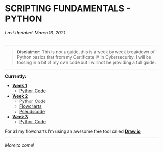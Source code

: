 # SCRIPTING FUNDAMENTALS - PYTHON
###### Last Updated: *March 16, 2021*
---
> **Disclaimer:** This is not a guide, this is a week by week breakdown of Python basics that from my Certificate IV in Cybersecurity. I will be tossing in a bit of my own code but I will not be providing a full guide.
---
**Currently:**
- **[Week 1](Week-1/)**
  - [Python Code](Week-1/code/)
- **[Week 2](Week-2/)**
  - [Python Code](Week-2/code/)
  - [Flowcharts](Week-2/flowcharts/)
  - [Pseudocode](Week-2/pseudocode)
- **[Week 3](Week-3/)**
  - [Python Code](Week-3/code/)

For all my flowcharts I'm using an awesome free tool called **[Draw.io](https://draw.io/)**

---

*More to come!*
